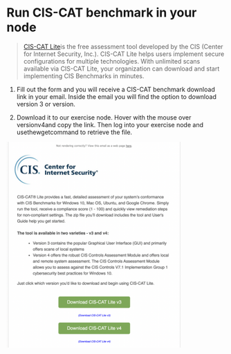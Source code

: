 # Run CIS-CAT benchmark in your node


> [CIS-CAT Lite](https://learn.cisecurity.org/cis-cat-lite)is the free assessment tool developed by the CIS (Center for Internet Security, Inc.). CIS-CAT Lite helps users implement secure configurations for multiple technologies. With unlimited scans available via CIS-CAT Lite, your organization can download and start implementing CIS Benchmarks in minutes.

1. Fill out the form and you will receive a CIS-CAT benchmark download link in your email. Inside the email you will find the option to download version 3 or version.

2. Download it to our exercise node. Hover with the mouse over versionv4and copy the link. Then log into your exercise node and usethewgetcommand to retrieve the file.

<img src="../img/cis_download.png" width="80%" height="80%"/>

